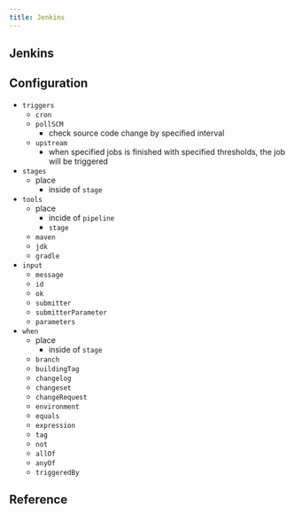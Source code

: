 ```yaml
---
title: Jenkins
---
```


## Jenkins


## Configuration

- `triggers`
    - `cron`
    - `pollSCM`
        - check source code change by specified interval
    - `upstream`
        - when specified jobs is finished with specified thresholds, the job will be triggered
- `stages`
    - place
        - inside of `stage`
- `tools`
    - place
        - incide of `pipeline`
        - `stage`
    - `maven`
    - `jdk`
    - `gradle`
- `input`
    - `message`
    - `id`
    - `ok`
    - `submitter`
    - `submitterParameter`
    - `parameters`
- `when`
    - place
        - inside of `stage`
    - `branch`
    - `buildingTag`
    - `changelog`
    - `changeset`
    - `changeRequest`
    - `environment`
    - `equals`
    - `expression`
    - `tag`
    - `not`
    - `allOf`
    - `anyOf`
    - `triggeredBy`

## Reference
